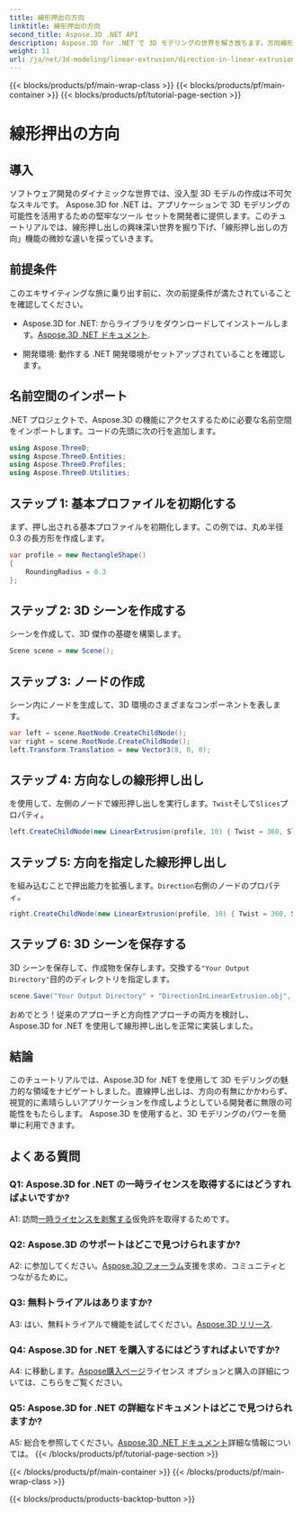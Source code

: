 ```yaml
---
title: 線形押出の方向
linktitle: 線形押出の方向
second_title: Aspose.3D .NET API
description: Aspose.3D for .NET で 3D モデリングの世界を解き放ちます。方向線形押し出しを学び、創造性を高め、没入型アプリケーションを簡単に作成します。
weight: 11
url: /ja/net/3d-modeling/linear-extrusion/direction-in-linear-extrusion/
---
```


{{< blocks/products/pf/main-wrap-class >}}
{{< blocks/products/pf/main-container >}}
{{< blocks/products/pf/tutorial-page-section >}}

# 線形押出の方向

## 導入

ソフトウェア開発のダイナミックな世界では、没入型 3D モデルの作成は不可欠なスキルです。 Aspose.3D for .NET は、アプリケーションで 3D モデリングの可能性を活用するための堅牢なツール セットを開発者に提供します。このチュートリアルでは、線形押し出しの興味深い世界を掘り下げ、「線形押し出しの方向」機能の微妙な違いを探っていきます。

## 前提条件

このエキサイティングな旅に乗り出す前に、次の前提条件が満たされていることを確認してください。

-  Aspose.3D for .NET: からライブラリをダウンロードしてインストールします。[Aspose.3D .NET ドキュメント](https://reference.aspose.com/3d/net/).

- 開発環境: 動作する .NET 開発環境がセットアップされていることを確認します。

## 名前空間のインポート

.NET プロジェクトで、Aspose.3D の機能にアクセスするために必要な名前空間をインポートします。コードの先頭に次の行を追加します。

```csharp
using Aspose.ThreeD;
using Aspose.ThreeD.Entities;
using Aspose.ThreeD.Profiles;
using Aspose.ThreeD.Utilities;
```

## ステップ 1: 基本プロファイルを初期化する

まず、押し出される基本プロファイルを初期化します。この例では、丸め半径 0.3 の長方形を作成します。

```csharp
var profile = new RectangleShape()
{
    RoundingRadius = 0.3
};
```

## ステップ 2: 3D シーンを作成する

シーンを作成して、3D 傑作の基礎を構築します。

```csharp
Scene scene = new Scene();
```

## ステップ 3: ノードの作成

シーン内にノードを生成して、3D 環境のさまざまなコンポーネントを表します。

```csharp
var left = scene.RootNode.CreateChildNode();
var right = scene.RootNode.CreateChildNode();
left.Transform.Translation = new Vector3(8, 0, 0);
```

## ステップ 4: 方向なしの線形押し出し

を使用して、左側のノードで線形押し出しを実行します。`Twist`そして`Slices`プロパティ。

```csharp
left.CreateChildNode(new LinearExtrusion(profile, 10) { Twist = 360, Slices = 100 });
```

## ステップ 5: 方向を指定した線形押し出し

を組み込むことで押出能力を拡張します。`Direction`右側のノードのプロパティ。

```csharp
right.CreateChildNode(new LinearExtrusion(profile, 10) { Twist = 360, Slices = 100, Direction = new Vector3(0.3, 0.2, 1) });
```

## ステップ 6: 3D シーンを保存する

 3D シーンを保存して、作成物を保存します。交換する`"Your Output Directory"`目的のディレクトリを指定します。

```csharp
scene.Save("Your Output Directory" + "DirectionInLinearExtrusion.obj", FileFormat.WavefrontOBJ);
```

おめでとう！従来のアプローチと方向性アプローチの両方を検討し、Aspose.3D for .NET を使用して線形押し出しを正常に実装しました。

## 結論

このチュートリアルでは、Aspose.3D for .NET を使用して 3D モデリングの魅力的な領域をナビゲートしました。直線押し出しは、方向の有無にかかわらず、視覚的に素晴らしいアプリケーションを作成しようとしている開発者に無限の可能性をもたらします。 Aspose.3D を使用すると、3D モデリングのパワーを簡単に利用できます。

## よくある質問

### Q1: Aspose.3D for .NET の一時ライセンスを取得するにはどうすればよいですか?

 A1: 訪問[一時ライセンスを剥奪する](https://purchase.aspose.com/temporary-license/)仮免許を取得するためです。

### Q2: Aspose.3D のサポートはどこで見つけられますか?

 A2: に参加してください。[Aspose.3D フォーラム](https://forum.aspose.com/c/3d/18)支援を求め、コミュニティとつながるために。

### Q3: 無料トライアルはありますか?

A3: はい、無料トライアルで機能を試してください。[Aspose.3D リリース](https://releases.aspose.com/).

### Q4: Aspose.3D for .NET を購入するにはどうすればよいですか?

 A4: に移動します。[Aspose購入ページ](https://purchase.aspose.com/buy)ライセンス オプションと購入の詳細については、こちらをご覧ください。

### Q5: Aspose.3D for .NET の詳細なドキュメントはどこで見つけられますか?

 A5: 総合を参照してください。[Aspose.3D .NET ドキュメント](https://reference.aspose.com/3d/net/)詳細な情報については。
{{< /blocks/products/pf/tutorial-page-section >}}

{{< /blocks/products/pf/main-container >}}
{{< /blocks/products/pf/main-wrap-class >}}

{{< blocks/products/products-backtop-button >}}
